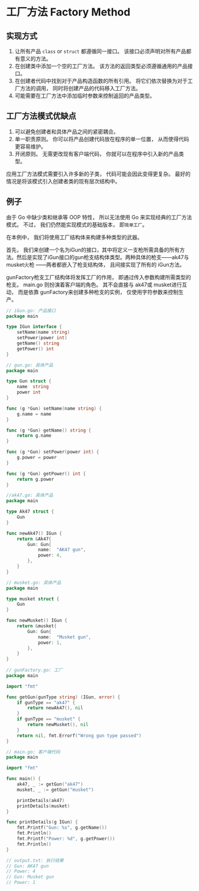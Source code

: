 # 工厂方法 Factory Method

## 实现方式

1. 让所有产品 `class` or `struct` 都遵循同一接口。 该接口必须声明对所有产品都有意义的方法。
2. 在创建类中添加一个空的工厂方法。 该方法的返回类型必须遵循通用的产品接口。
3. 在创建者代码中找到对于产品构造函数的所有引用。 将它们依次替换为对于工厂方法的调用， 同时将创建产品的代码移入工厂方法。
4. 可能需要在工厂方法中添加临时参数来控制返回的产品类型。

## 工厂方法模式优缺点
1. 可以避免创建者和具体产品之间的紧密耦合。
2. 单一职责原则。 你可以将产品创建代码放在程序的单一位置， 从而使得代码更容易维护。
3. 开闭原则。 无需更改现有客户端代码， 你就可以在程序中引入新的产品类型。
 
应用工厂方法模式需要引入许多新的子类， 代码可能会因此变得更复杂。 最好的情况是将该模式引入创建者类的现有层次结构中。

## 例子
由于 Go 中缺少类和继承等 OOP 特性， 所以无法使用 Go 来实现经典的工厂方法模式。 不过， 我们仍然能实现模式的基础版本， 即`简单工厂`。

在本例中， 我们将使用工厂结构体来构建多种类型的武器。

首先， 我们来创建一个名为i­Gun的接口，其中将定义一支枪所需具备的所有方法。然后是实现了iGun接口的gun枪支结构体类型。两种具体的枪支——ak47与 musket火枪 ——两者都嵌入了枪支结构体， 且间接实现了所有的 i­Gun方法。

gun­Factory枪支工厂结构体将发挥工厂的作用， 即通过传入参数构建所需类型的枪支。 main.go 则扮演着客户端的角色。 其不会直接与 ak47或 musket进行互动， 而是依靠 gun­Factory来创建多种枪支的实例， 仅使用字符参数来控制生产。

```go
// iGun.go: 产品接口
package main

type IGun interface {
    setName(name string)
    setPower(power int)
    getName() string
    getPower() int
}

// gun.go: 具体产品
package main

type Gun struct {
    name  string
    power int
}

func (g *Gun) setName(name string) {
    g.name = name
}

func (g *Gun) getName() string {
    return g.name
}

func (g *Gun) setPower(power int) {
    g.power = power
}

func (g *Gun) getPower() int {
    return g.power
}

//ak47.go: 具体产品
package main

type Ak47 struct {
    Gun
}

func newAk47() IGun {
    return &Ak47{
        Gun: Gun{
            name:  "AK47 gun",
            power: 4,
        },
    }
}

// musket.go: 具体产品
package main

type musket struct {
    Gun
}

func newMusket() IGun {
    return &musket{
        Gun: Gun{
            name:  "Musket gun",
            power: 1,
        },
    }
}
 
// gunFactory.go: 工厂
package main

import "fmt"

func getGun(gunType string) (IGun, error) {
    if gunType == "ak47" {
        return newAk47(), nil
    }
    if gunType == "musket" {
        return newMusket(), nil
    }
    return nil, fmt.Errorf("Wrong gun type passed")
}

// main.go: 客户端代码
package main

import "fmt"

func main() {
    ak47, _ := getGun("ak47")
    musket, _ := getGun("musket")

    printDetails(ak47)
    printDetails(musket)
}

func printDetails(g IGun) {
    fmt.Printf("Gun: %s", g.getName())
    fmt.Println()
    fmt.Printf("Power: %d", g.getPower())
    fmt.Println()
}

// output.txt: 执行结果
// Gun: AK47 gun
// Power: 4
// Gun: Musket gun
// Power: 1
```